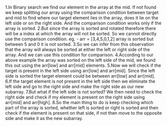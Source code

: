1.In Binary search we find our element in the array at the mid. If not found we keep splitting our array using the comparison condition between target and mid to find where our target element lies in the array, does it lie on the left side or on the right side. And the comparison condition works only if the array is sorted.
2.But since the array is sorted and rotated therefore there will be a index at which the array will not be sorted. So we cannot directly use the comparison condition.
eg. - arr = [3,4,5,0,1,2] array is sorted but between 5 and 0 it is not sorted.
3.So we can infer from this observation that the array will always be sorted at either the left or right side of the array. And we can use this condition for comparison.
4.According to our above example the array was sorted on the left side of the mid, we found this out using the arr[low] and arr[mid] elements.
5.Now we will check if the target is present in the left side using arr[low] and arr[mid]. Since the left side is sorted the target element could be between arr[low] and arr[mid].
6.If the target element is not present in the left side then we eliminate the left side and go to the right side and make the right side as our new subarray.
7.But what if the left side is not sorted? We then need to check the right side and check if my element is present on the right side using arr[mid] and arr[high].
8.So the main thing to do is keep checking which part of the array is sorted, whether left is sorted or right is sorted and then check if the element is present on that side, if not then move to the opposite side and make it as the new subarray.